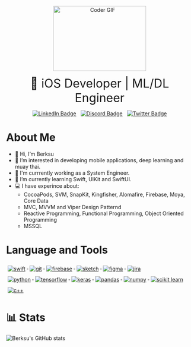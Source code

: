 
<p align="center">
<img alt="Coder GIF" height=175 width=250 src="https://raw.githubusercontent.com/TheDudeThatCode/TheDudeThatCode/master/Assets/Developer.gif" />

<p align="center">
<font size = 6>  iOS Developer | ML/DL Engineer </font>
</p>

<p align="center">
<a href="https://tr.linkedin.com/in/berksukismet"><img src="https://img.shields.io/badge/LinkedIn-blue?style=for-the-badge&logo=linkedin&logoColor=white" alt="LinkedIn Badge"></a>
&#8287;
<a href="https://discord.gg/E2h9WT9v"><img src="https://img.shields.io/badge/Discord-5865F2?style=for-the-badge&logo=discord&logoColor=white" alt="Discord Badge"></a>
&#8287;
<a href="https://twitter.com/berksu_k"><img src="https://img.shields.io/badge/Twitter-1DA1F2?style=for-the-badge&logo=twitter&logoColor=white" alt="Twitter Badge"></a>
</p>

<!---
<p align="center">
<a href="https://tr.linkedin.com/in/berksukismet"><img width="40px" src="https://raw.githubusercontent.com/peterthehan/peterthehan/master/assets/linkedin.svg" alt="LinkedIn Badge"></a>
&#8287;&#8287;&#8287;&#8287;&#8287;
<a href="https://tr.linkedin.com/in/berksukismet"><img width="40px" src="https://raw.githubusercontent.com/peterthehan/peterthehan/master/assets/discord.svg" alt="LinkedIn Badge"></a>
&#8287;&#8287;&#8287;&#8287;&#8287;
<a href="https://twitter.com/berksu_k"><img width="40px" src="https://raw.githubusercontent.com/peterthehan/peterthehan/master/assets/twitter.svg" alt="LinkedIn Badge"></a>
</p>
-->


# About Me
- 👋 Hi, I’m Berksu
- 👀 I’m interested in developing mobile applications, deep learning and muay thai.
- 💼 I'm currrently working as a System Engineer. 
- 🌱 I’m currently learning Swift, UIKit and SwiftUI.
- 💻 I have experince about: 
    - CocoaPods, SVM, SnapKit, Kingfisher, Alomafire, Firebase, Moya, Core Data 
    - MVC, MVVM and Viper Design Patternd
    - Reactive Programming, Functional Programming, Object Oriented Programming
    - MSSQL

# Language and Tools
<p align="left">
  <a href="#">
    <img src="https://img.shields.io/badge/Swift-FA7343?style=for-the-badge&logo=swift&logoColor=white" alt="swift" style="vertical-align:top; margin:6px 4px">
  </a> 
<a href="#">
    <img src="https://img.shields.io/badge/GIT-E44C30?style=for-the-badge&logo=git&logoColor=white" alt="git" style="vertical-align:top; margin:6px 4px">
  </a> 
<a href="#">
    <img src="https://img.shields.io/badge/firebase-ffca28?style=for-the-badge&logo=firebase&logoColor=black" alt="firebase" style="vertical-align:top; margin:6px 4px">
  </a> 
  <a href="#">
    <img src="https://img.shields.io/badge/Sketch-FFB387?style=for-the-badge&logo=sketch&logoColor=black" alt="sketch" style="vertical-align:top; margin:6px 4px">
  </a> 
  <a href="#">
    <img src="https://img.shields.io/badge/Figma-F24E1E?style=for-the-badge&logo=figma&logoColor=white" alt="figma" style="vertical-align:top; margin:6px 4px">
  </a> 
<a href="#">
    <img src="https://img.shields.io/badge/Jira-0052CC?style=for-the-badge&logo=Jira&logoColor=white" alt="jira" style="vertical-align:top; margin:6px 4px">
  </a> 
<br />
  
<a href="#">
    <img src="https://img.shields.io/badge/Python-FFD43B?style=for-the-badge&logo=python&logoColor=blue" alt="python" style="vertical-align:top; margin:6px 4px">
  </a> 
<a href="#">
    <img src="https://img.shields.io/badge/TensorFlow-FF6F00?style=for-the-badge&logo=TensorFlow&logoColor=white" alt="tensorflow" style="vertical-align:top; margin:6px 4px">
  </a> 
  <a href="#">
    <img src="https://img.shields.io/badge/Keras-D00000?style=for-the-badge&logo=Keras&logoColor=white" alt="keras" style="vertical-align:top; margin:6px 4px">
  </a> 
<a href="#">
    <img src="https://img.shields.io/badge/Pandas-2C2D72?style=for-the-badge&logo=pandas&logoColor=white" alt="pandas" style="vertical-align:top; margin:6px 4px">
  </a> 
  <a href="#">
    <img src="https://img.shields.io/badge/Numpy-777BB4?style=for-the-badge&logo=numpy&logoColor=white" alt="numpy" style="vertical-align:top; margin:6px 4px">
  </a> 
  <a href="#">
    <img src="https://img.shields.io/badge/scikit_learn-F7931E?style=for-the-badge&logo=scikit-learn&logoColor=white" alt="scikit learn" style="vertical-align:top; margin:6px 4px">
  </a> 
<br />
  
  <a href="#">
    <img src="https://img.shields.io/badge/C%2B%2B-00599C?style=for-the-badge&logo=c%2B%2B&logoColor=white" alt="c++" style="vertical-align:top; margin:6px 4px">
  </a> 
</p>

# 📊 Stats

![Berksu's GitHub stats](https://github-readme-stats.vercel.app/api?username=berksu&show_icons=true&theme=gruvbox)

